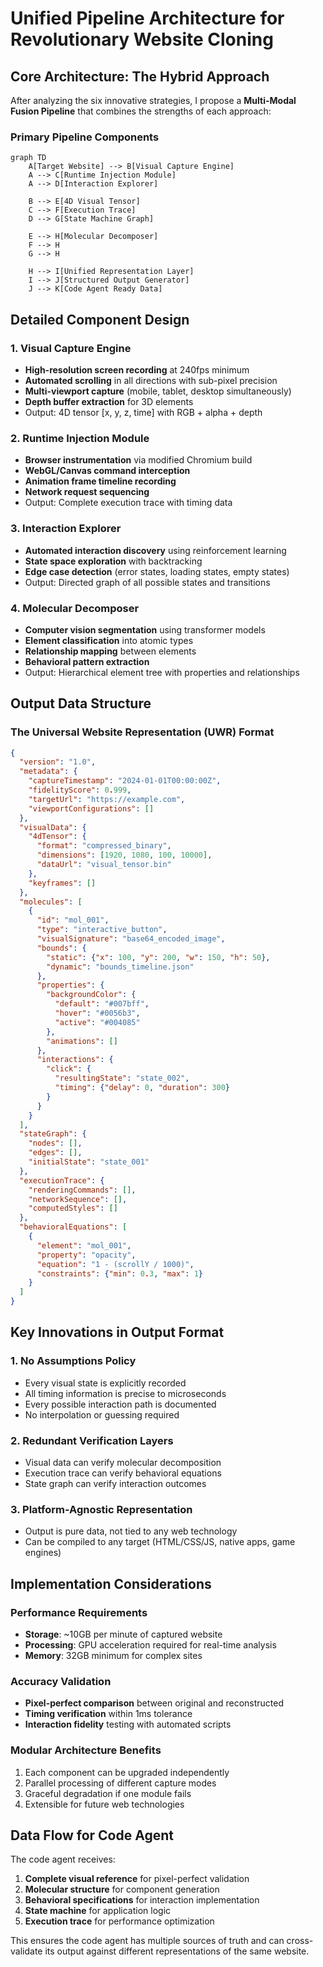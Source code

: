 # Unified Pipeline Architecture for Revolutionary Website Cloning

## Core Architecture: The Hybrid Approach

After analyzing the six innovative strategies, I propose a **Multi-Modal Fusion Pipeline** that combines the strengths of each approach:

### Primary Pipeline Components

```mermaid
graph TD
    A[Target Website] --> B[Visual Capture Engine]
    A --> C[Runtime Injection Module]
    A --> D[Interaction Explorer]
    
    B --> E[4D Visual Tensor]
    C --> F[Execution Trace]
    D --> G[State Machine Graph]
    
    E --> H[Molecular Decomposer]
    F --> H
    G --> H
    
    H --> I[Unified Representation Layer]
    I --> J[Structured Output Generator]
    J --> K[Code Agent Ready Data]
```

## Detailed Component Design

### 1. Visual Capture Engine
- **High-resolution screen recording** at 240fps minimum
- **Automated scrolling** in all directions with sub-pixel precision
- **Multi-viewport capture** (mobile, tablet, desktop simultaneously)
- **Depth buffer extraction** for 3D elements
- Output: 4D tensor [x, y, z, time] with RGB + alpha + depth

### 2. Runtime Injection Module
- **Browser instrumentation** via modified Chromium build
- **WebGL/Canvas command interception**
- **Animation frame timeline recording**
- **Network request sequencing**
- Output: Complete execution trace with timing data

### 3. Interaction Explorer
- **Automated interaction discovery** using reinforcement learning
- **State space exploration** with backtracking
- **Edge case detection** (error states, loading states, empty states)
- Output: Directed graph of all possible states and transitions

### 4. Molecular Decomposer
- **Computer vision segmentation** using transformer models
- **Element classification** into atomic types
- **Relationship mapping** between elements
- **Behavioral pattern extraction**
- Output: Hierarchical element tree with properties and relationships

## Output Data Structure

### The Universal Website Representation (UWR) Format

```json
{
  "version": "1.0",
  "metadata": {
    "captureTimestamp": "2024-01-01T00:00:00Z",
    "fidelityScore": 0.999,
    "targetUrl": "https://example.com",
    "viewportConfigurations": []
  },
  "visualData": {
    "4dTensor": {
      "format": "compressed_binary",
      "dimensions": [1920, 1080, 100, 10000],
      "dataUrl": "visual_tensor.bin"
    },
    "keyframes": []
  },
  "molecules": [
    {
      "id": "mol_001",
      "type": "interactive_button",
      "visualSignature": "base64_encoded_image",
      "bounds": {
        "static": {"x": 100, "y": 200, "w": 150, "h": 50},
        "dynamic": "bounds_timeline.json"
      },
      "properties": {
        "backgroundColor": {
          "default": "#007bff",
          "hover": "#0056b3",
          "active": "#004085"
        },
        "animations": []
      },
      "interactions": {
        "click": {
          "resultingState": "state_002",
          "timing": {"delay": 0, "duration": 300}
        }
      }
    }
  ],
  "stateGraph": {
    "nodes": [],
    "edges": [],
    "initialState": "state_001"
  },
  "executionTrace": {
    "renderingCommands": [],
    "networkSequence": [],
    "computedStyles": []
  },
  "behavioralEquations": [
    {
      "element": "mol_001",
      "property": "opacity",
      "equation": "1 - (scrollY / 1000)",
      "constraints": {"min": 0.3, "max": 1}
    }
  ]
}
```

## Key Innovations in Output Format

### 1. No Assumptions Policy
- Every visual state is explicitly recorded
- All timing information is precise to microseconds
- Every possible interaction path is documented
- No interpolation or guessing required

### 2. Redundant Verification Layers
- Visual data can verify molecular decomposition
- Execution trace can verify behavioral equations
- State graph can verify interaction outcomes

### 3. Platform-Agnostic Representation
- Output is pure data, not tied to any web technology
- Can be compiled to any target (HTML/CSS/JS, native apps, game engines)

## Implementation Considerations

### Performance Requirements
- **Storage**: ~10GB per minute of captured website
- **Processing**: GPU acceleration required for real-time analysis
- **Memory**: 32GB minimum for complex sites

### Accuracy Validation
- **Pixel-perfect comparison** between original and reconstructed
- **Timing verification** within 1ms tolerance
- **Interaction fidelity** testing with automated scripts

### Modular Architecture Benefits
1. Each component can be upgraded independently
2. Parallel processing of different capture modes
3. Graceful degradation if one module fails
4. Extensible for future web technologies

## Data Flow for Code Agent

The code agent receives:
1. **Complete visual reference** for pixel-perfect validation
2. **Molecular structure** for component generation
3. **Behavioral specifications** for interaction implementation
4. **State machine** for application logic
5. **Execution trace** for performance optimization

This ensures the code agent has multiple sources of truth and can cross-validate its output against different representations of the same website.